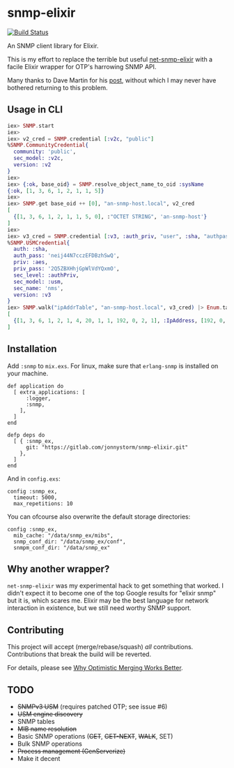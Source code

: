 # snmp-elixir

[![Build Status](https://gitlab.com/jonnystorm/snmp-elixir/badges/master/pipeline.svg)](https://gitlab.com/jonnystorm/snmp-elixir/commits/master)

An SNMP client library for Elixir.

This is my effort to replace the terrible but useful
[net-snmp-elixir](https://gitlab.com/jonnystorm/net-snmp-elixir) with a
facile Elixir wrapper for OTP's harrowing SNMP API.

Many thanks to Dave Martin for his
[post](https://groups.google.com/forum/#!topic/elixir-lang-talk/lGWGXFoUVvc),
without which I may never have bothered returning to this problem.

## Usage in CLI

```elixir
iex> SNMP.start
iex>
iex> v2_cred = SNMP.credential [:v2c, "public"]
%SNMP.CommunityCredential{
  community: 'public',
  sec_model: :v2c,
  version: :v2
}
iex>
iex> {:ok, base_oid} = SNMP.resolve_object_name_to_oid :sysName
{:ok, [1, 3, 6, 1, 2, 1, 1, 5]}
iex>
iex> SNMP.get base_oid ++ [0], "an-snmp-host.local", v2_cred
[
  {[1, 3, 6, 1, 2, 1, 1, 5, 0], :"OCTET STRING", 'an-snmp-host'}
]
iex>
iex> v3_cred = SNMP.credential [:v3, :auth_priv, "user", :sha, "authpass", :aes, "privpass",]
%SNMP.USMCredential{
  auth: :sha,
  auth_pass: 'neij44N7cczEFDBzhSwQ',
  priv: :aes,
  priv_pass: '2Q5ZBXHhjGpWlVdYQxmO',
  sec_level: :authPriv,
  sec_model: :usm,
  sec_name: 'nms',
  version: :v3
}
iex> SNMP.walk("ipAddrTable", "an-snmp-host.local", v3_cred) |> Enum.take(1)
[
  {[1, 3, 6, 1, 2, 1, 4, 20, 1, 1, 192, 0, 2, 1], :IpAddress, [192, 0, 2, 1]}
]
```

## Installation

Add `:snmp` to `mix.exs`.
For linux, make sure that `erlang-snmp` is installed on your machine.

```
def application do
  [ extra_applications: [
      :logger,
      :snmp,
    ],
  ]
end

defp deps do
  [ { :snmp_ex,
      git: "https://gitlab.com/jonnystorm/snmp-elixir.git"
    },
  ]
end
```

And in `config.exs`:

```
config :snmp_ex,
  timeout: 5000,
  max_repetitions: 10
```

You can ofcourse also overwrite the default storage directories:

```
config :snmp_ex,
  mib_cache: "/data/snmp_ex/mibs",
  snmp_conf_dir: "/data/snmp_ex/conf",
  snmpm_conf_dir: "/data/snmp_ex"
```


## Why another wrapper?

`net-snmp-elixir` was my experimental hack to get something that worked.
I didn't expect it to become one of the top Google results for "elixir snmp"
but it is, which scares me. Elixir may be the best language for network
interaction in existence, but we still need worthy SNMP support.

## Contributing

This project will accept (merge/rebase/squash) *all* contributions.
Contributions that break the build will be reverted.

For details, please see [Why Optimistic Merging Works Better](http://hintjens.com/blog:106).

## TODO

* ~~SNMPv3 USM~~ (requires patched OTP; see issue #6)
* ~~USM engine discovery~~
* SNMP tables
* ~~MIB name resolution~~
* Basic SNMP operations (~~GET~~, ~~GET-NEXT~~, ~~WALK~~, SET)
* Bulk SNMP operations
* ~~Process management (GenServerize)~~
* Make it decent

